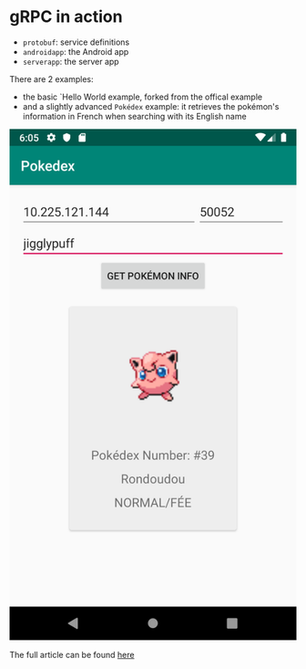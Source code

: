 gRPC in action
==============

- `protobuf`: service definitions
- `androidapp`: the Android app
- `serverapp`: the server app 

There are 2 examples:
  - the basic `Hello World example, forked from the offical example 
  - and a slightly advanced `Pokédex` example: it retrieves the pokémon's information 
  in French when searching with its English name

![pokedex-app](article/pokedex-app.png)

The full article can be found [here](article/article.md)